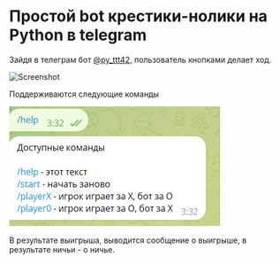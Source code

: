 Простой bot крестики-нолики на Python в telegram
=========================================

Зайдя в телеграм бот [@py_ttt42](https://t.me/py_ttt42_bot), пользователь кнопками делает ход.

![Screenshot](howto.gif)

Поддерживаются следующие команды

![Screenshot](help.png)

В результате выигрыша, выводится сообщение о выигрыше, в результате ничьи - о ничье.